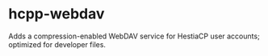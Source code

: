 # hcpp-webdav
Adds a compression-enabled WebDAV service for HestiaCP user accounts; optimized for developer files.
